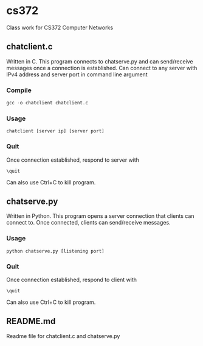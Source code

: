 # cs372
Class work for CS372 Computer Networks

## chatclient.c

Written in C. This program connects to chatserve.py and can send/receive messages once a connection is established. Can connect to any server with IPv4 address and server port in command line argument

### Compile
```c
gcc -o chatclient chatclient.c
```

### Usage
```
chatclient [server ip] [server port]
```

### Quit
Once connection established, respond to server with

```
\quit
```

Can also use Ctrl+C to kill program.

## chatserve.py

Written in Python. This program opens a server connection that clients can connect to. Once connected, clients
can send/receive messages.

### Usage

```
python chatserve.py [listening port]
```

### Quit

Once connection established, respond to client with

```
\quit
```

Can also use Ctrl+C to kill program.

## README.md

Readme file for chatclient.c and chatserve.py
